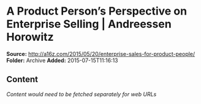 # A Product Person’s Perspective on Enterprise Selling | Andreessen Horowitz

**Source:** http://a16z.com/2015/05/20/enterprise-sales-for-product-people/
**Folder:** Archive
**Added:** 2015-07-15T11:16:13




## Content
*Content would need to be fetched separately for web URLs*
